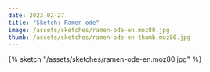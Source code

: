```yaml
---
date: 2023-02-27
title: "Sketch: Ramen ode"
image: /assets/sketches/ramen-ode-en.moz80.jpg
thumb: /assets/sketches/ramen-ode-en-thumb.moz80.jpg
---
```


{% sketch "/assets/sketches/ramen-ode-en.moz80.jpg" %}
